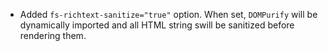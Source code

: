 - Added `fs-richtext-sanitize="true"` option. When set, `DOMPurify` will be dynamically imported and all HTML string swill be sanitized before rendering them.
